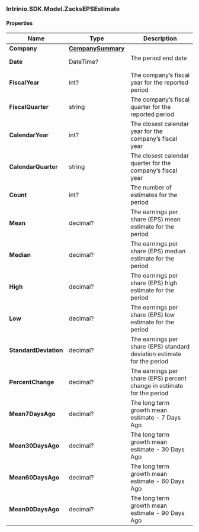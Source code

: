 [//]: # (CLASS:Intrinio.SDK.Model.ZacksEPSEstimate)

[//]: # (KIND:object)

### Intrinio.SDK.Model.ZacksEPSEstimate
#### Properties

[//]: # (START_DEFINITION)

Name | Type | Description
------------ | ------------- | -------------
**Company** | [**CompanySummary**](CompanySummary.md) |  &nbsp;
**Date** | DateTime? | The period end date &nbsp;
**FiscalYear** | int? | The company’s fiscal year for the reported period &nbsp;
**FiscalQuarter** | string | The company’s fiscal quarter for the reported period &nbsp;
**CalendarYear** | int? | The closest calendar year for the company’s fiscal year &nbsp;
**CalendarQuarter** | string | The closest calendar quarter for the company’s fiscal year &nbsp;
**Count** | int? | The number of estimates for the period &nbsp;
**Mean** | decimal? | The earnings per share (EPS) mean estimate for the period &nbsp;
**Median** | decimal? | The earnings per share (EPS) median estimate for the period &nbsp;
**High** | decimal? | The earnings per share (EPS) high estimate for the period &nbsp;
**Low** | decimal? | The earnings per share (EPS) low estimate for the period &nbsp;
**StandardDeviation** | decimal? | The earnings per share (EPS) standard deviation estimate for the period &nbsp;
**PercentChange** | decimal? | The earnings per share (EPS) percent change in estimate for the period &nbsp;
**Mean7DaysAgo** | decimal? | The long term growth mean estimate - 7 Days Ago &nbsp;
**Mean30DaysAgo** | decimal? | The long term growth mean estimate - 30 Days Ago &nbsp;
**Mean60DaysAgo** | decimal? | The long term growth mean estimate - 60 Days Ago &nbsp;
**Mean90DaysAgo** | decimal? | The long term growth mean estimate - 90 Days Ago &nbsp;

[//]: # (END_DEFINITION)


[//]: # (CONTAINED_CLASS:Intrinio.SDK.Model.CompanySummary)


